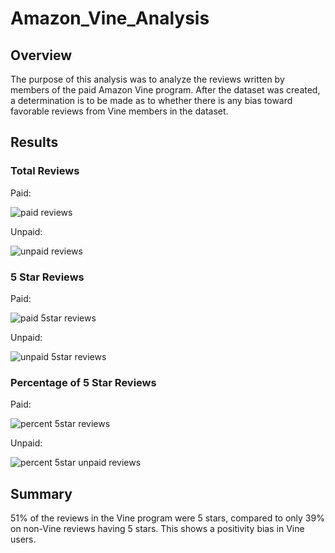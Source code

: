 # Amazon_Vine_Analysis

## Overview

The purpose of this analysis was to analyze the reviews written by members of the paid Amazon Vine program.  After the dataset was created, a determination is to be made as to whether there is any bias toward favorable reviews from Vine members in the dataset.

## Results

### Total Reviews

Paid:

![paid reviews](https://user-images.githubusercontent.com/95720986/162636650-61143e3d-b8c3-4e3a-8747-9219eacce48f.png)

Unpaid:

![unpaid reviews](https://user-images.githubusercontent.com/95720986/162636532-4bacf654-2c6f-49cf-b7d8-37ebff4953b5.png)


### 5 Star Reviews

Paid:

![paid 5star reviews](https://user-images.githubusercontent.com/95720986/162636552-5a77d5dd-5663-4b53-b446-492b6bad5fa2.png)

Unpaid:

![unpaid 5star reviews](https://user-images.githubusercontent.com/95720986/162636559-2b99a724-6f6a-4fcf-b8d1-d20a0a8e8916.png)


### Percentage of 5 Star Reviews

Paid:

![percent 5star reviews](https://user-images.githubusercontent.com/95720986/162636583-8e912e97-e0a1-4431-8991-c48c95514b4b.png)


Unpaid:

![percent 5star unpaid reviews](https://user-images.githubusercontent.com/95720986/162636591-46f3ab27-0062-4d00-85df-a97c98661ae8.png)


## Summary

51% of the reviews in the Vine program were 5 stars, compared to only 39% on non-Vine reviews having 5 stars.  This shows a positivity bias in Vine users.  
